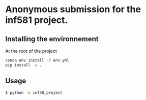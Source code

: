 # Anonymous submission for the inf581 project.
## Installing the environnement
At the root of the project
```bash
conda env install -f env.yml
pip install -e .
```

## Usage

```bash
$ python -m inf58_project
```
